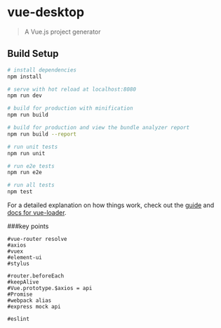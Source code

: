 # vue-desktop

> A Vue.js project generator

## Build Setup

``` bash
# install dependencies
npm install

# serve with hot reload at localhost:8080
npm run dev

# build for production with minification
npm run build

# build for production and view the bundle analyzer report
npm run build --report

# run unit tests
npm run unit

# run e2e tests
npm run e2e

# run all tests
npm test
```

For a detailed explanation on how things work, check out the [guide](http://vuejs-templates.github.io/webpack/) and [docs for vue-loader](http://vuejs.github.io/vue-loader).

###key points
```
#vue-router resolve
#axios
#vuex
#element-ui
#stylus

#router.beforeEach
#keepAlive
#Vue.prototype.$axios = api
#Promise
#webpack alias
#express mock api

#eslint
```
